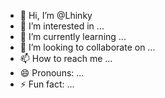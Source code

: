 - 👋 Hi, I’m @Lhinky
- 👀 I’m interested in ...
- 🌱 I’m currently learning ...
- 💞️ I’m looking to collaborate on ...
- 📫 How to reach me ...
- 😄 Pronouns: ...
- ⚡ Fun fact: ...

<!---
Lhinky/Lhinky is a ✨ special ✨ repository because its `README.md` (this file) appears on your GitHub profile.
You can click the Preview link to take a look at your changes.
--->

